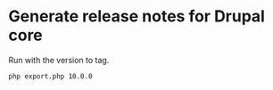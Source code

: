 # Generate release notes for Drupal core

Run with the version to tag.

```shell
php export.php 10.0.0
```
